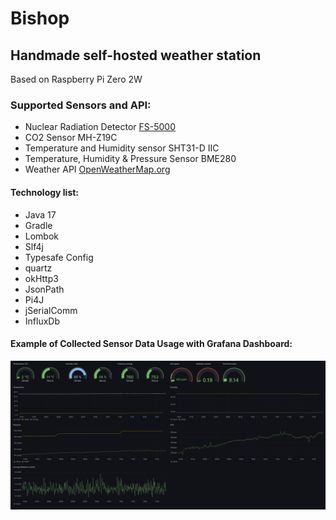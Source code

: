 # Bishop

## Handmade self-hosted weather station 
Based on Raspberry Pi Zero 2W

### Supported Sensors and API:
* Nuclear Radiation Detector [FS-5000](https://www.bosean.net/FS-5000-Nuclear-Radiation-Detector.html)
* CO2 Sensor MH-Z19C
* Temperature and Humidity sensor SHT31-D IIC
* Temperature, Humidity & Pressure Sensor BME280
* Weather API [OpenWeatherMap.org](https://openweathermap.org/api)

#### Technology list:
- Java 17
- Gradle
- Lombok
- Slf4j
- Typesafe Config
- quartz
- okHttp3
- JsonPath
- Pi4J
- jSerialComm
- InfluxDb

#### Example of Collected Sensor Data Usage with Grafana Dashboard:
![Home Weather Grafana Dashboard](doc/HomeWeather-Dashboards-Grafana.png)
